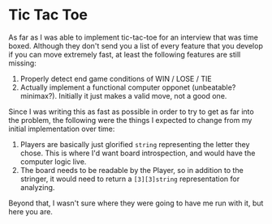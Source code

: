 # Tic Tac Toe

As far as I was able to implement tic-tac-toe for an interview that was time
boxed. Although they don't send you a list of every feature that you develop if
you can move extremely fast, at least the following features are still missing:

1. Properly detect end game conditions of WIN / LOSE / TIE
2. Actually implement a functional computer opponet (unbeatable? minimax?).
   Initially it just makes a valid move, not a good one.

Since I was writing this as fast as possible in order to try to get as far into
the problem, the following were the things I expected to change from my initial
implementation over time:

1. Players are basically just glorified `string` representing the letter they
   chose. This is where I'd want board introspection, and would have the
   computer logic live.
2. The board needs to be readable by the Player, so in addition to the stringer,
   it would need to return a `[3][3]string` representation for analyzing.

Beyond that, I wasn't sure where they were going to have me run with it, but
here you are.
